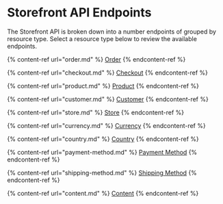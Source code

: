 # Storefront API Endpoints

The Storefront API is broken down into a number endpoints of grouped by resource type. Select a resource type below to review the available endpoints.

{% content-ref url="order.md" %}
[Order](order.md)
{% endcontent-ref %}

{% content-ref url="checkout.md" %}
[Checkout](checkout.md)
{% endcontent-ref %}

{% content-ref url="product.md" %}
[Product](product.md)
{% endcontent-ref %}

{% content-ref url="customer.md" %}
[Customer](customer.md)
{% endcontent-ref %}

{% content-ref url="store.md" %}
[Store](store.md)
{% endcontent-ref %}

{% content-ref url="currency.md" %}
[Currency](currency.md)
{% endcontent-ref %}

{% content-ref url="country.md" %}
[Country](country.md)
{% endcontent-ref %}

{% content-ref url="payment-method.md" %}
[Payment Method](payment-method.md)
{% endcontent-ref %}

{% content-ref url="shipping-method.md" %}
[Shipping Method](shipping-method.md)
{% endcontent-ref %}

{% content-ref url="content.md" %}
[Content](content.md)
{% endcontent-ref %}